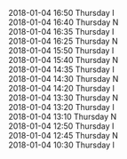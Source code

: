 2018-01-04 16:50 Thursday  I  
2018-01-04 16:40 Thursday  N  
2018-01-04 16:35 Thursday  I  
2018-01-04 16:25 Thursday  N  
2018-01-04 15:50 Thursday  I  
2018-01-04 15:40 Thursday  N  
2018-01-04 14:35 Thursday  I  
2018-01-04 14:30 Thursday  N  
2018-01-04 14:20 Thursday  I  
2018-01-04 13:30 Thursday  N  
2018-01-04 13:20 Thursday  I  
2018-01-04 13:10 Thursday  N  
2018-01-04 12:50 Thursday  I  
2018-01-04 12:45 Thursday  N  
2018-01-04 10:30 Thursday  I  
